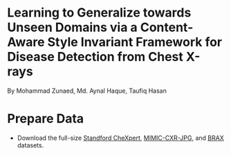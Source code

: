 # Learning to Generalize towards Unseen Domains via a Content-Aware Style Invariant Framework for Disease Detection from Chest X-rays
By Mohammad Zunaed, Md. Aynal Haque, Taufiq Hasan


# Prepare Data
- Download the full-size [Standford CheXpert](https://stanfordaimi.azurewebsites.net/datasets/8cbd9ed4-2eb9-4565-affc-111cf4f7ebe2), [MIMIC-CXR-JPG](https://physionet.org/content/mimic-cxr-jpg/2.0.0/), and [BRAX](https://physionet.org/content/brax/1.1.0/) datasets.
